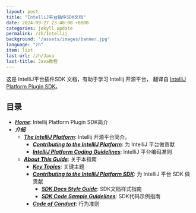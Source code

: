 ```yaml
---
layout: post
title: "IntelliJ平台插件SDK文档"
date: 2024-09-27 23:40:00 +0800
categories: jekyll update
permalink: /zh/Intellij
background: '/assets/images/banner.jpg'
language: "zh"
item: list
last-url: /zh/Java
last-title: Java教程
---
```


这是 IntelliJ平台插件SDK 文档，有助于学习 Intellij 开源平台，
翻译自 [IntelliJ Platform Plugin SDK][jetbrains]。

## 目录
- _**[Home][Home]**_: Intellij Platform Plugin SDK简介
- _**介绍**_
  - _**[The IntelliJ Platform][The IntelliJ Platform]**_: Intellij 开源平台简介。
    - _**[Contributing to the IntelliJ Platform][Contributing to the IntelliJ Platform]**_: 为 IntelliJ 平台做贡献
    - _**[IntelliJ Platform Coding Guidelines][IntelliJ Platform Coding Guidelines]**_: IntelliJ 平台编码准则
  - _**[About This Guide][About This Guide]**_: 关于本指南
    - _**[Key Topics][Key Topics]**_: 关键主题
    - _**[Contributing to the IntelliJ Platform SDK][Contributing to the IntelliJ Platform SDK]**_: 为 IntelliJ 平台 SDK 做贡献
      - _**[SDK Docs Style Guide][SDK Docs Style Guide]**_: SDK文档样式指南
      - _**[SDK Code Sample Guidelines][SDK Code Sample Guidelines]**_: SDK代码示例指南
    - _**[Code of Conduct][Code of Conduct]**_: 行为准则

[jetbrains]: https://plugins.jetbrains.com/docs/intellij/welcome.html
[Home]: /zh/Intellij/home
[The IntelliJ Platform]: /zh/Intellij/The-IntelliJ-Platform
[Contributing to the IntelliJ Platform]: /zh/Intellij/Contributing-to-the-IntelliJ-Platform
[IntelliJ Platform Coding Guidelines]: /zh/Intellij/IntelliJ-Platform-Coding-Guidelines
[About This Guide]: /zh/Intellij/About-This-Guide
[Key Topics]: /zh/Intellij/Key-Topics
[Contributing to the IntelliJ Platform SDK]: /zh/Intellij/Contributing-to-the-IntelliJ-Platform-SDK
[SDK Docs Style Guide]: /zh/Intellij/SDK-Docs-Style-Guide
[SDK Code Sample Guidelines]: /zh/Intellij/SDK-Code-Sample-Guidelines
[Code of Conduct]: /zh/Intellij/Code-of-Conduct